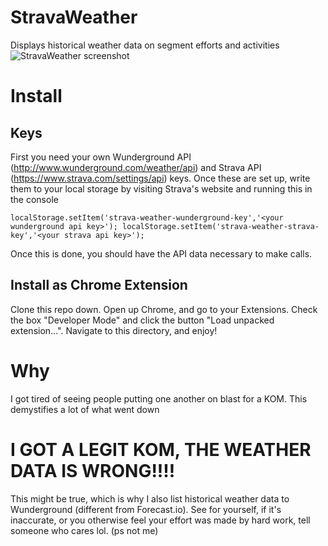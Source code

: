 # StravaWeather
Displays historical weather data on segment efforts and activities
![StravaWeather screenshot](https://raw.githubusercontent.com/o2dazone/StravaWeather/master/screenshot.png "StravaWeather screenshot")

# Install
## Keys
First you need your own Wunderground API (http://www.wunderground.com/weather/api) and Strava API (https://www.strava.com/settings/api) keys. Once these are set up, write them to your local storage by visiting Strava's website and running this in the console
```
localStorage.setItem('strava-weather-wunderground-key','<your wunderground api key>'); localStorage.setItem('strava-weather-strava-key','<your strava api key>');
```
Once this is done, you should have the API data necessary to make calls.

## Install as Chrome Extension
Clone this repo down. Open up Chrome, and go to your Extensions. Check the box "Developer Mode" and click the button "Load unpacked extension...". Navigate to this directory, and enjoy!

# Why
I got tired of seeing people putting one another on blast for a KOM. This demystifies a lot of what went down

# I GOT A LEGIT KOM, THE WEATHER DATA IS WRONG!!!!
This might be true, which is why I also list historical weather data to Wunderground (different from Forecast.io). See for yourself, if it's inaccurate, or you otherwise feel your effort was made by hard work, tell someone who cares lol. (ps not me)